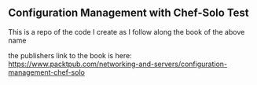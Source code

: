 ## Configuration Management with Chef-Solo Test

This is a repo of the code I create as I follow along the book of the above name

the publishers link to the book is here:
https://www.packtpub.com/networking-and-servers/configuration-management-chef-solo
